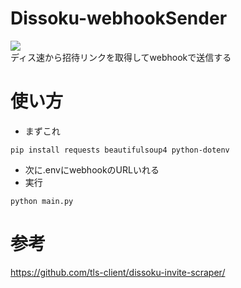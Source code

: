 # Dissoku-webhookSender
<img src="https://img.shields.io/badge/-Python-3776AB.svg?logo=python&style=plastic"><br>
ディス速から招待リンクを取得してwebhookで送信する<br>
# 使い方
- まずこれ
```
pip install requests beautifulsoup4 python-dotenv
```
- 次に.envにwebhookのURLいれる
- 実行
```
python main.py
```
# 参考

https://github.com/tls-client/dissoku-invite-scraper/
